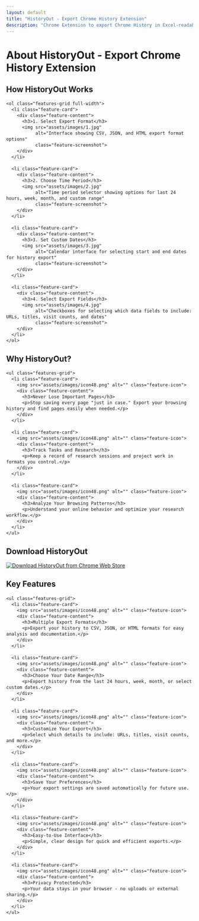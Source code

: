 ```yaml
---
layout: default
title: "HistoryOut - Export Chrome History Extension"
description: "Chrome Extension to export Chrome History in Excel-readable CSV, JSON or HTML formats. Use custom date ranges and customize the output fields"
---
```


<main id="content" class="main-content" role="main">
  <h1 class="sr-only">
    About HistoryOut - Export Chrome History Extension
  </h1>
  
  <article>
    <h2 id="how-historyout-works">How HistoryOut Works</h2> 
    
    <ol class="features-grid full-width">
      <li class="feature-card">
        <div class="feature-content">
          <h3>1. Select Export Format</h3>
          <img src="assets/images/1.jpg" 
               alt="Interface showing CSV, JSON, and HTML export format options" 
               class="feature-screenshot">
        </div>
      </li>
    
      <li class="feature-card">
        <div class="feature-content">
          <h3>2. Choose Time Period</h3>
          <img src="assets/images/2.jpg" 
               alt="Time period selector showing options for last 24 hours, week, month, and custom range" 
               class="feature-screenshot">
        </div>
      </li>
    
      <li class="feature-card">
        <div class="feature-content">
          <h3>3. Set Custom Dates</h3>
          <img src="assets/images/3.jpg" 
               alt="Calendar interface for selecting start and end dates for history export" 
               class="feature-screenshot">
        </div>
      </li>
    
      <li class="feature-card">
        <div class="feature-content">
          <h3>4. Select Export Fields</h3>
          <img src="assets/images/4.jpg" 
               alt="Checkboxes for selecting which data fields to include: URLs, titles, visit counts, and dates" 
               class="feature-screenshot">
        </div>
      </li>
    </ol>
  </article>

  <article>
    <h2 id="why-use-historyout">Why HistoryOut?</h2>
    
    <ul class="features-grid">
      <li class="feature-card">
        <img src="assets/images/icon48.png" alt="" class="feature-icon">
        <div class="feature-content">
          <h3>Never Lose Important Pages</h3>
          <p>Stop saving every page "just in case." Export your browsing history and find pages easily when needed.</p>
        </div>
      </li>
    
      <li class="feature-card">
        <img src="assets/images/icon48.png" alt="" class="feature-icon">
        <div class="feature-content">
          <h3>Track Tasks and Research</h3>
          <p>Keep a record of research sessions and project work in formats you control.</p>
        </div>
      </li>
    
      <li class="feature-card">
        <img src="assets/images/icon48.png" alt="" class="feature-icon">
        <div class="feature-content">
          <h3>Analyze Your Browsing Patterns</h3>
          <p>Understand your online behavior and optimize your research workflow.</p>
        </div>
      </li>
    </ul>
  </article>

  <aside>
    <h2 id="download-section" class="visually-hidden">Download HistoryOut</h2>
    <a href="{{ site.data.urls.chrome_store }}" 
       target="_blank" 
       rel="noopener"
       class="download-link">
      <img src="assets/images/Marquee image-100.jpg" 
           alt="Download HistoryOut from Chrome Web Store" 
           class="banner-image">
    </a>
  </aside>

  <article>
    <h2 id="key-features">Key Features</h2>
    
    <ul class="features-grid">
      <li class="feature-card">
        <img src="assets/images/icon48.png" alt="" class="feature-icon">
        <div class="feature-content">
          <h3>Multiple Export Formats</h3>
          <p>Export your history to CSV, JSON, or HTML formats for easy analysis and documentation.</p>
        </div>
      </li>
    
      <li class="feature-card">
        <img src="assets/images/icon48.png" alt="" class="feature-icon">
        <div class="feature-content">
          <h3>Choose Your Date Range</h3>
          <p>Export history from the last 24 hours, week, month, or select custom dates.</p>
        </div>
      </li>
    
      <li class="feature-card">
        <img src="assets/images/icon48.png" alt="" class="feature-icon">
        <div class="feature-content">
          <h3>Customize Your Export</h3>
          <p>Select which details to include: URLs, titles, visit counts, and more.</p>
        </div>
      </li>
    
      <li class="feature-card">
        <img src="assets/images/icon48.png" alt="" class="feature-icon">
        <div class="feature-content">
          <h3>Save Your Preferences</h3>
          <p>Your export settings are saved automatically for future use.</p>
        </div>
      </li>
    
      <li class="feature-card">
        <img src="assets/images/icon48.png" alt="" class="feature-icon">
        <div class="feature-content">
          <h3>Easy-to-Use Interface</h3>
          <p>Simple, clear design for quick and efficient exports.</p>
        </div>
      </li>
    
      <li class="feature-card">
        <img src="assets/images/icon48.png" alt="" class="feature-icon">
        <div class="feature-content">
          <h3>Privacy Protected</h3>
          <p>Your data stays in your browser - no uploads or external sharing.</p>
        </div>
      </li>
    </ul>
  </article>
</main>
